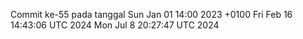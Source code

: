 Commit ke-55 pada tanggal Sun Jan 01 14:00 2023 +0100
Fri Feb 16 14:43:06 UTC 2024
Mon Jul  8 20:27:47 UTC 2024
